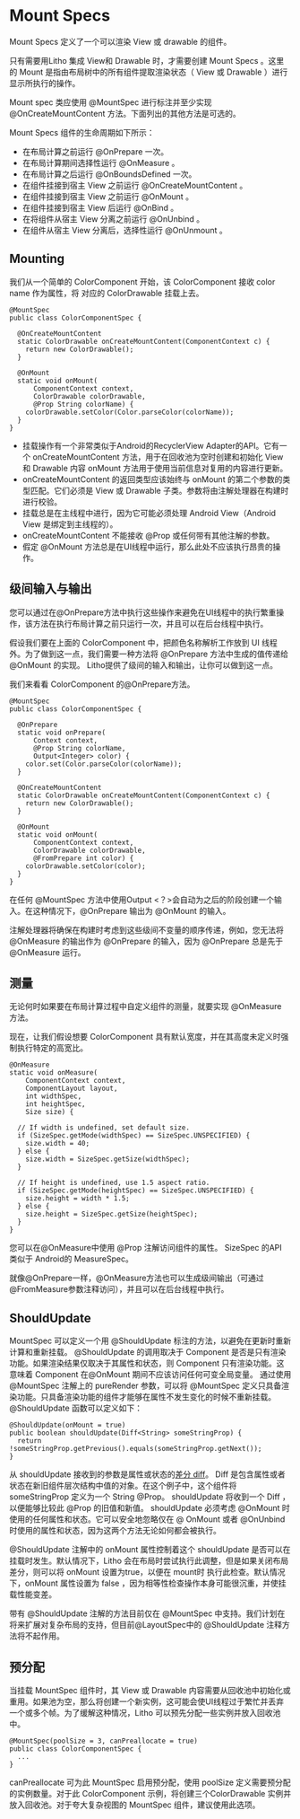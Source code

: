 # Mount Specs

Mount Specs 定义了一个可以渲染 View 或 drawable 的组件。

只有需要用Litho 集成 View和 Drawable 时，才需要创建 Mount Specs 。这里的 Mount 是指由布局树中的所有组件提取渲染状态（ View 或 Drawable ）进行显示所执行的操作。

Mount spec 类应使用 @MountSpec 进行标注并至少实现 @OnCreateMountContent 方法。下面列出的其他方法是可选的。

Mount Specs 组件的生命周期如下所示：

* 在布局计算之前运行 @OnPrepare 一次。
* 在布局计算期间选择性运行 @OnMeasure 。
* 在布局计算之后运行 @OnBoundsDefined 一次。
* 在组件挂接到宿主 View 之前运行 @OnCreateMountContent 。
* 在组件挂接到宿主 View 之前运行 @OnMount 。
* 在组件挂接到宿主 View 后运行 @OnBind 。
* 在将组件从宿主 View 分离之前运行 @OnUnbind 。
* 在组件从宿主 View 分离后，选择性运行 @OnUnmount 。

## Mounting

我们从一个简单的 ColorComponent 开始，该 ColorComponent  接收 color name 作为属性，将 对应的 ColorDrawable 挂载上去。

	@MountSpec
	public class ColorComponentSpec {
	
	  @OnCreateMountContent
	  static ColorDrawable onCreateMountContent(ComponentContext c) {
	    return new ColorDrawable();
	  }
	
	  @OnMount
	  static void onMount(
	      ComponentContext context,
	      ColorDrawable colorDrawable,
	      @Prop String colorName) {
	    colorDrawable.setColor(Color.parseColor(colorName));
	  }
	}

* 挂载操作有一个非常类似于Android的RecyclerView Adapter的API。它有一个 onCreateMountContent 方法，用于在回收池为空时创建和初始化 View 和 Drawable 内容 onMount 方法用于使用当前信息对复用的内容进行更新。
* onCreateMountContent 的返回类型应该始终与 onMount 的第二个参数的类型匹配。它们必须是 View 或 Drawable 子类。参数将由注解处理器在构建时进行校验。
* 挂载总是在主线程中进行，因为它可能必须处理 Android View（Android View 是绑定到主线程的）。
* onCreateMountContent 不能接收 @Prop 或任何带有其他注解的参数。
* 假定 @OnMount 方法总是在UI线程中运行，那么此处不应该执行昂贵的操作。

## 级间输入与输出

您可以通过在@OnPrepare方法中执行这些操作来避免在UI线程中的执行繁重操作，该方法在执行布局计算之前只运行一次，并且可以在后台线程中执行。

假设我们要在上面的 ColorComponent 中，把颜色名称解析工作放到 UI 线程外。为了做到这一点，我们需要一种方法将 @OnPrepare 方法中生成的值传递给 @OnMount 的实现。 Litho提供了级间的输入和输出，让你可以做到这一点。

我们来看看 ColorComponent 的@OnPrepare方法。

	@MountSpec
	public class ColorComponentSpec {
	
	  @OnPrepare
	  static void onPrepare(
	      Context context,
	      @Prop String colorName,
	      Output<Integer> color) {
	    color.set(Color.parseColor(colorName));
	  }
	
	  @OnCreateMountContent
	  static ColorDrawable onCreateMountContent(ComponentContext c) {
	    return new ColorDrawable();
	  }
	
	  @OnMount
	  static void onMount(
	      ComponentContext context,
	      ColorDrawable colorDrawable,
	      @FromPrepare int color) {
	    colorDrawable.setColor(color);
	  }
	}


在任何 @MountSpec 方法中使用Output <？>会自动为之后的阶段创建一个输入。在这种情况下，@OnPrepare 输出为 @OnMount 的输入。

注解处理器将确保在构建时考虑到这些级间不变量的顺序传递，例如，您无法将 @OnMeasure 的输出作为 @OnPrepare 的输入，因为 @OnPrepare 总是先于 @OnMeasure 运行。

## 测量 

无论何时如果要在布局计算过程中自定义组件的测量，就要实现 @OnMeasure 方法。

现在，让我们假设想要 ColorComponent 具有默认宽度，并在其高度未定义时强制执行特定的高宽比。

	@OnMeasure
	static void onMeasure(
	    ComponentContext context,
	    ComponentLayout layout,
	    int widthSpec,
	    int heightSpec,
	    Size size) {
	
	  // If width is undefined, set default size.
	  if (SizeSpec.getMode(widthSpec) == SizeSpec.UNSPECIFIED) {
	    size.width = 40;
	  } else {
	    size.width = SizeSpec.getSize(widthSpec);
	  }
	
	  // If height is undefined, use 1.5 aspect ratio.
	  if (SizeSpec.getMode(heightSpec) == SizeSpec.UNSPECIFIED) {
	    size.height = width * 1.5;
	  } else {
	    size.height = SizeSpec.getSize(heightSpec);
	  }
	}

您可以在@OnMeasure中使用 @Prop 注解访问组件的属性。 SizeSpec 的API 类似于 Android的 MeasureSpec。

就像@OnPrepare一样，@OnMeasure方法也可以生成级间输出（可通过@FromMeasure参数注释访问），并且可以在后台线程中执行。
## ShouldUpdate

MountSpec 可以定义一个用 @ShouldUpdate 标注的方法，以避免在更新时重新计算和重新挂载。
 @ShouldUpdate 的调用取决于 Component 是否是只有渲染功能。如果渲染结果仅取决于其属性和状态，则 Component 只有渲染功能。这意味着 Component 在@OnMount 期间不应该访问任何可变全局变量。
通过使用 @MountSpec 注解上的 pureRender 参数，可以将 @MountSpec 定义只具备渲染功能。只具备渲染功能的组件才能够在属性不发生变化的时候不重新挂载。@ShouldUpdate 函数可以定义如下：

	@ShouldUpdate(onMount = true)
	public boolean shouldUpdate(Diff<String> someStringProp) {
	  return !someStringProp.getPrevious().equals(someStringProp.getNext());
	}

从 shouldUpdate 接收到的参数是属性或状态的[差分 diff](https://fblitho.com/javadoc/com/facebook/litho/Diff)。 Diff 是包含属性或者状态在新旧组件层次结构中值的对象。在这个例子中，这个组件将 someStringProp 定义为一个 String @Prop。 shouldUpdate 将收到一个 Diff <String>，以便能够比较此 @Prop 的旧值和新值。
shouldUpdate 必须考虑 @OnMount 时使用的任何属性和状态。它可以安全地忽略仅在 @ OnMount 或者 @OnUnbind 时使用的属性和状态，因为这两个方法无论如何都会被执行。

@ShouldUpdate 注解中的 onMount 属性控制着这个 shouldUpdate 是否可以在挂载时发生。默认情况下，Litho 会在布局时尝试执行此调整，但是如果关闭布局差分，则可以将 onMount 设置为true，以便在 mount时 执行此检查。默认情况下，onMount 属性设置为 false ，因为相等性检查操作本身可能很沉重，并使挂载性能变差。

带有 @ShouldUpdate 注解的方法目前仅在 @MountSpec 中支持。我们计划在将来扩展对复杂布局的支持，但目前@LayoutSpec中的  @ShouldUpdate 注释方法将不起作用。

## 预分配

当挂载 MountSpec 组件时，其 View 或 Drawable 内容需要从回收池中初始化或重用。如果池为空，那么将创建一个新实例，这可能会使UI线程过于繁忙并丢弃一个或多个帧。为了缓解这种情况，Litho 可以预先分配一些实例并放入回收池中。

	@MountSpec(poolSize = 3, canPreallocate = true)
	public class ColorComponentSpec {
	  ...
	}

canPreallocate 可为此 MountSpec 启用预分配，使用 poolSize 定义需要预分配的实例数量。对于此 ColorComponent 示例，将创建三个ColorDrawable 实例并放入回收池。对于夸大复杂视图的 MountSpec 组件，建议使用此选项。